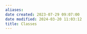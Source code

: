 ```yaml
---
aliases: 
date created: 2023-07-29 09:07:00
date modified: 2024-03-20 11:03:12
title: Classes
---
```

